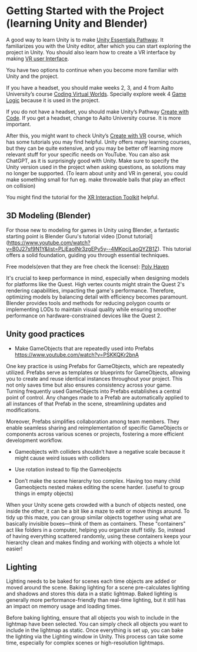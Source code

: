# Getting Started with the Project (learning Unity and Blender)

A good way to learn Unity is to make [Unity Essentials Pathway](https://learn.unity.com/pathway/unity-essentials). It familiarizes you with the Unity editor, after which you can start exploring the project in Unity. You should also learn how to create a VR interface by making [VR user Interface](https://learn.unity.com/tutorial/11-user-interface). 

You have two options to continue when you become more familiar with Unity and the project.

If you have a headset, you should make weeks 2, 3, and 4 from Aalto University’s course [Coding Virtual Worlds](https://www.sebastianjiroschlecht.com/courses/cvw2023/week2/firstscene/). Specially explore week 4 [Game Logic](https://www.sebastianjiroschlecht.com/courses/cvw2023/week4/gamelogic/) because it is used in the project.

If you do not have a headset, you should make Unity’s Pathway [Create with Code](https://learn.unity.com/course/create-with-code). If you get a headset, change to Aalto University course. It is more important.

After this, you might want to check Unity’s [Create with VR](https://learn.unity.com/course/create-with-vr?uv=2020.3) course, which has some tutorials you may find helpful. Unity offers many learning courses, but they can be quite extensive, and you may be better off learning more relevant stuff for your specific needs on YouTube. You can also ask ChatGPT, as it is surprisingly good with Unity. Make sure to specify the Unity version used in the project when asking questions, as solutions may no longer be supported. (To learn about unity and VR in general, you could make something small for fun eg. make throwable balls that play an effect on collision)

You might find the tutorial for the [XR Interaction Toolkit](https://www.youtube.com/watch?v=5ZBkEYUyBWQ) helpful.


## 3D Modeling (Blender)
For those new to modeling for games in Unity using Blender, a fantastic starting point is Blender Guru's tutorial video [Donut tutorial] (https://www.youtube.com/watch?v=B0J27sf9N1Y&list=PLjEaoINr3zgEPv5y--4MKpciLaoQYZB1Z). This tutorial offers a solid foundation, guiding you through essential techniques.

Free models(even that they are free check the license):
[Poly Haven](https://polyhaven.com/)

It's crucial to keep performance in mind, especially when designing models for platforms like the Quest. High vertex counts might strain the Quest 2's rendering capabilities, impacting the game's performance. Therefore, optimizing models by balancing detail with efficiency becomes paramount. Blender provides tools and methods for reducing polygon counts or implementing LODs to maintain visual quality while ensuring smoother performance on hardware-constrained devices like the Quest 2.


## Unity good practices
- Make GameObjects that are repeatedly used into Prefabs https://www.youtube.com/watch?v=PSKKQKr2bnA

One key practice is using Prefabs for GameObjects, which are repeatedly utilized. Prefabs serve as templates or blueprints for GameObjects, allowing you to create and reuse identical instances throughout your project. This not only saves time but also ensures consistency across your game. Turning frequently used GameObjects into Prefabs establishes a central point of control. Any changes made to a Prefab are automatically applied to all instances of that Prefab in the scene, streamlining updates and modifications.

Moreover, Prefabs simplifies collaboration among team members. They enable seamless sharing and reimplementation of specific GameObjects or components across various scenes or projects, fostering a more efficient development workflow.

- Gameobjects with colliders shouldn’t have a negative scale because it might cause weird issues with colliders

- Use rotation instead to flip the Gameobjects

- Don’t make the scene hierarchy too complex. Having too many child Gameobjects nested makes editing the scene harder. (useful to group things in empty objects)

When your Unity scene gets crowded with a bunch of objects nested, one inside the other, it can be a bit like a maze to edit or move things around. To tidy up this maze, you can group similar objects together using what are basically invisible boxes—think of them as containers. These "containers" act like folders in a computer, helping you organize stuff tidily. So, instead of having everything scattered randomly, using these containers keeps your hierarchy clean and makes finding and working with objects a whole lot easier!
 

## Lighting

Lighting needs to be baked for scenes each time objects are added or moved around the scene. Baking lighting for a scene pre-calculates lighting and shadows and stores this data in a static lightmap. Baked lighting is generally more performance-friendly than real-time lighting, but it still has an impact on memory usage and loading times. 

Before baking lighting, ensure that all objects you wish to include in the lightmap have been selected. You can simply check all objects you want to include in the lightmap as static. Once everything is set up, you can bake the lighting via the Lighting window in Unity. This process can take some time, especially for complex scenes or high-resolution lightmaps.
